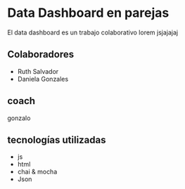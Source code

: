 # Data Dashboard en parejas

El data dashboard es un trabajo colaborativo lorem  jsjajajaj

## Colaboradores

+ Ruth Salvador
+ Daniela Gonzales

## coach

gonzalo

## tecnologías utilizadas

+ js
+ html
+ chai & mocha
+ Json